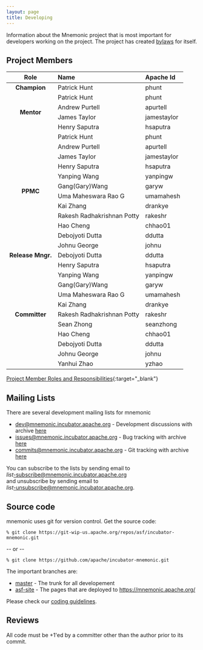```yaml
---
layout: page
title: Developing
---
```


Information about the Mnemonic project that is most important for
developers working on the project. The project has created
[bylaws](bylaws) for itself.

## Project Members


<table>
  <thead>
    <tr>
    <th style="text-align: center">Role</th>
      <th style="text-align: left">Name</th>
      <th style="text-align: left">Apache Id</th>
    </tr>
  </thead>
  <tbody>
    <tr>
      <td rowspan="1" style="text-align: center; font-weight:700">Champion</td>
      <td style="text-align: left">Patrick Hunt</td>
      <td style="text-align: left">phunt</td>
    </tr>
    <tr>
      <td rowspan="4" style="text-align: center; font-weight:700">Mentor</td>
      <td style="text-align: left">Patrick Hunt</td>
      <td style="text-align: left">phunt</td>
    </tr>
    <tr>
      <td style="text-align: left">Andrew Purtell</td>
      <td style="text-align: left">apurtell</td>
    </tr>
    <tr>
      <td style="text-align: left">James Taylor</td>
      <td style="text-align: left">jamestaylor</td>
    </tr>
    <tr>
      <td style="text-align: left">Henry Saputra</td>
      <td style="text-align: left">hsaputra</td>
    </tr>
    <tr>
      <td rowspan="12" style="text-align: center; font-weight:700">PPMC</td>
      <td style="text-align: left">Patrick Hunt</td>
      <td style="text-align: left">phunt</td>
    </tr>
    <tr>
      <td style="text-align: left">Andrew Purtell</td>
      <td style="text-align: left">apurtell</td>
    </tr>
    <tr>
      <td style="text-align: left">James Taylor</td>
      <td style="text-align: left">jamestaylor</td>
    </tr>
    <tr>
      <td style="text-align: left">Henry Saputra</td>
      <td style="text-align: left">hsaputra</td>
    </tr>
    <tr>
      <td style="text-align: left">Yanping Wang</td>
      <td style="text-align: left">yanpingw</td>
    </tr>
    <tr>
      <td style="text-align: left">Gang(Gary)Wang</td>
      <td style="text-align: left">garyw</td>
    </tr>
    <tr>
      <td style="text-align: left">Uma Maheswara Rao G</td>
      <td style="text-align: left">umamahesh</td>
    </tr>
    <tr>
      <td style="text-align: left">Kai Zhang</td>
      <td style="text-align: left">drankye</td>
    </tr>
    <tr>
      <td style="text-align: left">Rakesh Radhakrishnan Potty</td>
      <td style="text-align: left">rakeshr</td>
    </tr>
    <tr>
      <td style="text-align: left">Hao Cheng</td>
      <td style="text-align: left">chhao01</td>
    </tr>
    <tr>
      <td style="text-align: left">Debojyoti Dutta</td>
      <td style="text-align: left">ddutta</td>
    </tr>
    <tr>
      <td style="text-align: left">Johnu George</td>
      <td style="text-align: left">johnu</td>
    </tr>
    <tr>
      <td rowspan="1" style="text-align: center; font-weight:700">Release Mngr.</td>
      <td style="text-align: left">Debojyoti Dutta</td>
      <td style="text-align: left">ddutta</td>
    </tr>
    <tr>
      <td rowspan="11" style="text-align: center; font-weight:700">Committer</td>
      <td style="text-align: left">Henry Saputra</td>
      <td style="text-align: left">hsaputra</td>
    </tr>
    <tr>
      <td style="text-align: left">Yanping Wang</td>
      <td style="text-align: left">yanpingw</td>
    </tr>
    <tr>
      <td style="text-align: left">Gang(Gary)Wang</td>
      <td style="text-align: left">garyw</td>
    </tr>
    <tr>
      <td style="text-align: left">Uma Maheswara Rao G</td>
      <td style="text-align: left">umamahesh</td>
    </tr>
    <tr>
      <td style="text-align: left">Kai Zhang</td>
      <td style="text-align: left">drankye</td>
    </tr>
    <tr>
      <td style="text-align: left">Rakesh Radhakrishnan Potty</td>
      <td style="text-align: left">rakeshr</td>
    </tr>
    <tr>
      <td style="text-align: left">Sean Zhong</td>
      <td style="text-align: left">seanzhong</td>
    </tr>
    <tr>
      <td style="text-align: left">Hao Cheng</td>
      <td style="text-align: left">chhao01</td>
    </tr>
    <tr>
      <td style="text-align: left">Debojyoti Dutta</td>
      <td style="text-align: left">ddutta</td>
    </tr>
    <tr>
      <td style="text-align: left">Johnu George</td>
      <td style="text-align: left">johnu</td>
    </tr>
    <tr>
      <td style="text-align: left">Yanhui Zhao</td>
      <td style="text-align: left">yzhao</td>
    </tr>
  </tbody>
</table>

[Project Member Roles and Responsibilities](https://incubator.apache.org/policy/roles_and_responsibilities.html){:target="_blank"}




## Mailing Lists

There are several development mailing lists for mnemonic

* [dev@mnemonic.incubator.apache.org](mailto:dev@mnemonic.incubator.apache.org) - Development discussions
  with archive [here](https://mail-archives.apache.org/mod_mbox/incubator-mnemonic-dev/)
* [issues@mnemonic.incubator.apache.org](mailto:issues@mnemonic.incubator.apache.org) - Bug tracking
  with archive [here](https://mail-archives.apache.org/mod_mbox/incubator-mnemonic-issues/)
* [commits@mnemonic.incubator.apache.org](mailto:commits@mnemonic.incubator.apache.org) - Git tracking
  with archive [here](https://mail-archives.apache.org/mod_mbox/incubator-mnemonic-commits/)

You can subscribe to the lists by sending email to<br/>
*list*-subscribe@mnemonic.incubator.apache.org<br/>
and unsubscribe by sending email to<br/>
*list*-unsubscribe@mnemonic.incubator.apache.org.<br/>

## Source code

mnemonic uses git for version control. Get the source code:

`% git clone https://git-wip-us.apache.org/repos/asf/incubator-mnemonic.git`

-- or --

`% git clone https://github.com/apache/incubator-mnemonic.git`

The important branches are:

* [master](https://github.com/apache/incubator-mnemonic/tree/master) -
  The trunk for all developement
* [asf-site](https://github.com/apache/incubator-mnemonic/tree/asf-site) -
  The pages that are deployed to https://mnemonic.apache.org/

Please check our [coding guidelines](coding).

## Reviews

All code must be +1'ed by a committer other than the author prior to its
commit.
